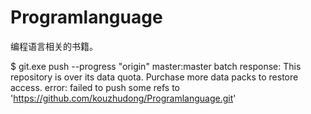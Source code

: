 # Programlanguage
编程语言相关的书籍。

$ git.exe push --progress "origin" master:master
batch response: This repository is over its data quota. Purchase more data packs to restore access.
error: failed to push some refs to 'https://github.com/kouzhudong/Programlanguage.git'
